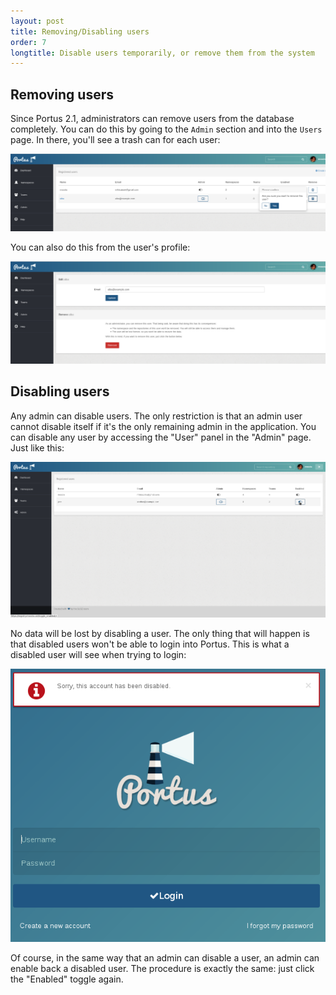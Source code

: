```yaml
---
layout: post
title: Removing/Disabling users
order: 7
longtitle: Disable users temporarily, or remove them from the system
---
```


## Removing users

Since Portus 2.1, administrators can remove users from the database
completely. You can do this by going to the `Admin` section and into
the `Users` page. In there, you'll see a trash can for each user:

![Removing](/build/images/docs/remove-user.png)

You can also do this from the user's profile:

![Removing](/build/images/docs/remove-user-profile.png)

## Disabling users

Any admin can disable users. The only restriction is that an admin user cannot
disable itself if it's the only remaining admin in the application. You can
disable any user by accessing the "User" panel in the "Admin" page. Just like
this:

![Disabling](/build/images/docs/disabling-user.png)

No data will be lost by disabling a user. The only thing that will happen is
that disabled users won't be able to login into Portus. This is what a disabled
user will see when trying to login:

![Disabled](/build/images/docs/disabled-user.png)

Of course, in the same way that an admin can disable a user, an admin can
enable back a disabled user. The procedure is exactly the same: just click
the "Enabled" toggle again.

